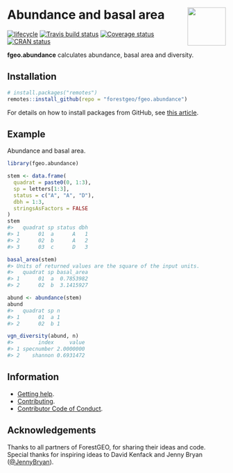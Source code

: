 
<!-- README.md is generated from README.Rmd. Please edit that file -->

# <img src="https://i.imgur.com/m8FNhQR.png" align="right" height=88 /> Abundance and basal area

[![lifecycle](https://img.shields.io/badge/lifecycle-experimental-orange.svg)](https://www.tidyverse.org/lifecycle/#experimental)
[![Travis build
status](https://travis-ci.org/forestgeo/fgeo.abundance.svg?branch=master)](https://travis-ci.org/forestgeo/fgeo.abundance)
[![Coverage
status](https://codecov.io/gh/forestgeo/fgeo.abundance/branch/master/graph/badge.svg)](https://codecov.io/github/forestgeo/fgeo.abundance?branch=master)
[![CRAN
status](http://www.r-pkg.org/badges/version/fgeo.abundance)](https://cran.r-project.org/package=fgeo.abundance)

**fgeo.abundance** calculates abundance, basal area and diversity.

## Installation

``` r
# install.packages("remotes")
remotes::install_github(repo = "forestgeo/fgeo.abundance")
```

For details on how to install packages from GitHub, see [this
article](https://goo.gl/dQKEeg).

## Example

Abundance and basal area.

``` r
library(fgeo.abundance)

stem <- data.frame(
  quadrat = paste0(0, 1:3),
  sp = letters[1:3],
  status = c("A", "A", "D"),
  dbh = 1:3,
  stringsAsFactors = FALSE
)
stem
#>   quadrat sp status dbh
#> 1      01  a      A   1
#> 2      02  b      A   2
#> 3      03  c      D   3

basal_area(stem)
#> Units of returned values are the square of the input units.
#>   quadrat sp basal_area
#> 1      01  a  0.7853982
#> 2      02  b  3.1415927

abund <- abundance(stem)
abund
#>   quadrat sp n
#> 1      01  a 1
#> 2      02  b 1

vgn_diversity(abund, n)
#>        index     value
#> 1 specnumber 2.0000000
#> 2    shannon 0.6931472
```

## Information

  - [Getting help](SUPPORT.md).
  - [Contributing](CONTRIBUTING.md).
  - [Contributor Code of Conduct](CODE_OF_CONDUCT.md).

## Acknowledgements

Thanks to all partners of ForestGEO, for sharing their ideas and code.
Special thanks for inspiring ideas to David Kenfack and Jenny Bryan
([@JennyBryan](https://twitter.com/JennyBryan)).
